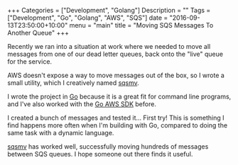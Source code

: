 +++
Categories = ["Development", "Golang"]
Description = ""
Tags = ["Development", "Go", "Golang", "AWS", "SQS"]
date = "2016-09-13T23:50:00+10:00"
menu = "main"
title = "Moving SQS Messages To Another Queue"
+++

Recently we ran into a situation at work where we needed to move all
messages from one of our dead letter queues, back onto the "live"
queue for the service.

AWS doesn't expose a way to move messages out of the box, so I wrote a
small utility, which I creatively
named [sqsmv](https://github.com/scottjbarr/sqsmv).

I wrote the project in [Go](https://golang.org/) because it is a great
fit for command line programs, and I've also worked with
the [Go AWS SDK](https://github.com/aws/aws-sdk-go) before.

I created a bunch of messages and tested it... First try! This is
something I find happens more often when I'm building with Go,
compared to doing the same task with a dynamic language.

[sqsmv](https://github.com/scottjbarr/sqsmv) has worked well,
successfully moving hundreds of messages between SQS queues. I hope
someone out there finds it useful.
